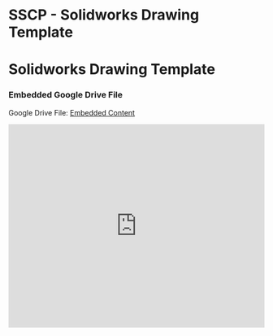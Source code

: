 # SSCP - Solidworks Drawing Template

# Solidworks Drawing Template

[](https://drive.google.com/folderview?id=1TMQUmHV2tqtwTcC6EQKxfKDaroyVPVfV)

### Embedded Google Drive File

Google Drive File: [Embedded Content](https://drive.google.com/embeddedfolderview?id=1TMQUmHV2tqtwTcC6EQKxfKDaroyVPVfV#list)

<iframe width="100%" height="400" src="https://drive.google.com/embeddedfolderview?id=1TMQUmHV2tqtwTcC6EQKxfKDaroyVPVfV#list" frameborder="0"></iframe>

